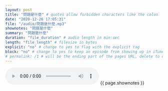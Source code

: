 ```yaml
---
layout: post
title: "問題是什麼" # quotes allow forbidden characters like the colon
date: "2020-12-26 17:05:31"
file: "/audio/問題是什麼.mp3"
shownotes: "問題是什麼"
summary: "問題是什麼"
duration: "file_duration" # audio length in min:sec
length: "file_length" # filesize in bytes
explicit: "no" # change to yes to flag with the explicit tag
block: "no" # change to yes to keep an episode from showing up in iTunes
# permalink: /1 # will be the ending part of the pages URL, delete to default to the title
---
```


<audio controls>
<source src="{{site.url}}{{site.baseurl}}{{ page.file }}" type="audio/x-mp3">
Your browser does not support the audio element.
</audio>
{{ page.shownotes }}
